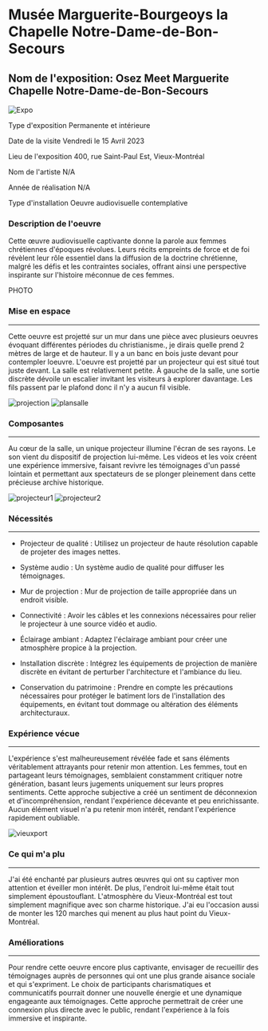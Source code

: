 
# Musée Marguerite-Bourgeoys la Chapelle Notre-Dame-de-Bon-Secours #
 
## Nom de l'exposition: Osez Meet Marguerite Chapelle Notre-Dame-de-Bon-Secours ##

![Expo](medias/photo_cave.jpg)

Type d'exposition
Permanente et intérieure


Date de la visite
Vendredi le 15 Avril 2023


Lieu de l'exposition
400, rue Saint-Paul Est, Vieux-Montréal

Nom de l'artiste
N/A

Année de réalisation
N/A

Type d'installation
Oeuvre audiovisuelle contemplative

### Description de l'oeuvre ###
Cette œuvre audiovisuelle captivante donne la parole aux femmes chrétiennes d'époques révolues. Leurs récits empreints de force et de foi révèlent leur rôle essentiel dans la diffusion de la doctrine chrétienne, malgré les défis et les contraintes sociales, offrant ainsi une perspective inspirante sur l'histoire méconnue de ces femmes.

PHOTO

### Mise en espace ###
_____________________________________________________________________________________________________________________________________________________________
Cette oeuvre est projetté sur un mur dans une pièce avec plusieurs oeuvres évoquant différentes périodes du christianisme., je dirais quelle prend 2 mètres de large et de hauteur. Il y a un banc en bois juste devant pour contempler loeuvre. L'oeuvre est projetté par un projecteur qui est situé tout juste devant. La salle est relativement petite. À gauche de la salle, une sortie discrète dévoile un escalier invitant les visiteurs à explorer davantage. Les fils passent par le plafond donc il n'y a aucun fil visible.

![projection](medias/projection.jpg)
![plansalle](medias/plan_salle.png)


### Composantes ###
_____________________________________________________________________________________________________________________________________________________________
Au cœur de la salle, un unique projecteur illumine l'écran de ses rayons. Le son vient du dispositif de projection lui-même. Les videos et les voix créent une expérience immersive, faisant revivre les témoignages d'un passé lointain et permettant aux spectateurs de se plonger pleinement dans cette précieuse archive historique.

![projecteur1](medias/projecteur_01.jpg)
![projecteur2](medias/projecteur_02.jpg)



### Nécessités ###
_____________________________________________________________________________________________________________________________________________________________
- Projecteur de qualité : Utilisez un projecteur de haute résolution capable de projeter des images nettes. 

- Système audio : Un système audio de qualité pour diffuser les témoignages. 

- Mur de projection : Mur de projection de taille appropriée dans un endroit visible.

- Connectivité : Avoir les câbles et les connexions nécessaires pour relier le projecteur à une source vidéo et audio.

- Éclairage ambiant : Adaptez l'éclairage ambiant pour créer une atmosphère propice à la projection.

- Installation discrète : Intégrez les équipements de projection de manière discrète en évitant de perturber l'architecture et l'ambiance du lieu.

- Conservation du patrimoine : Prendre en compte les précautions nécessaires pour protéger le batiment lors de l'installation des équipements, en évitant tout dommage ou altération des éléments architecturaux.


### Expérience vécue ###
_____________________________________________________________________________________________________________________________________________________________
L'expérience s'est malheureusement révélée fade et sans éléments véritablement attrayants pour retenir mon attention. Les femmes, tout en partageant leurs témoignages, semblaient constamment critiquer notre génération, basant leurs jugements uniquement sur leurs propres sentiments. Cette approche subjective a créé un sentiment de déconnexion et d'incompréhension, rendant l'expérience décevante et peu enrichissante. Aucun élément visuel n'a pu retenir mon intérêt, rendant l'expérience rapidement oubliable.

![vieuxport](medias/vieux_port.jpg)

### Ce qui m'a plu ###
_____________________________________________________________________________________________________________________________________________________________
J'ai été enchanté par plusieurs autres œuvres qui ont su captiver mon attention et éveiller mon intérêt. De plus, l'endroit lui-même était tout simplement époustouflant. L'atmosphère du Vieux-Montréal est tout simplement magnifique avec son charme historique. J'ai eu l'occasion aussi de monter les 120 marches qui menent au plus haut point du Vieux-Montréal.  



### Améliorations 
_____________________________________________________________________________________________________________________________________________________________

Pour rendre cette oeuvre encore plus captivante, envisager de recueillir des témoignages auprès de personnes qui ont une plus grande aisance sociale et qui s'expriment. Le choix de participants charismatiques et communicatifs pourrait donner une nouvelle énergie et une dynamique engageante aux témoignages. Cette approche permettrait de créer une connexion plus directe avec le public, rendant l'expérience à la fois immersive et inspirante.






